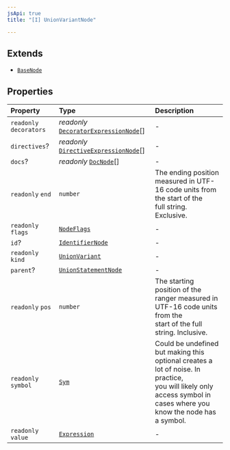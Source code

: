 ```yaml
---
jsApi: true
title: "[I] UnionVariantNode"

---
```

## Extends

- [`BaseNode`](Interface.BaseNode.md)

## Properties

| Property | Type | Description |
| :------ | :------ | :------ |
| `readonly` `decorators` | *readonly* [`DecoratorExpressionNode`](Interface.DecoratorExpressionNode.md)[] | - |
| `directives`? | *readonly* [`DirectiveExpressionNode`](Interface.DirectiveExpressionNode.md)[] | - |
| `docs`? | *readonly* [`DocNode`](Interface.DocNode.md)[] | - |
| `readonly` `end` | `number` | The ending position measured in UTF-16 code units from the start of the<br />full string. Exclusive. |
| `readonly` `flags` | [`NodeFlags`](Enumeration.NodeFlags.md) | - |
| `id`? | [`IdentifierNode`](Interface.IdentifierNode.md) | - |
| `readonly` `kind` | [`UnionVariant`](Enumeration.SyntaxKind.md#unionvariant) | - |
| `parent`? | [`UnionStatementNode`](Interface.UnionStatementNode.md) | - |
| `readonly` `pos` | `number` | The starting position of the ranger measured in UTF-16 code units from the<br />start of the full string. Inclusive. |
| `readonly` `symbol` | [`Sym`](Interface.Sym.md) | Could be undefined but making this optional creates a lot of noise. In practice,<br />you will likely only access symbol in cases where you know the node has a symbol. |
| `readonly` `value` | [`Expression`](Type.Expression.md) | - |
